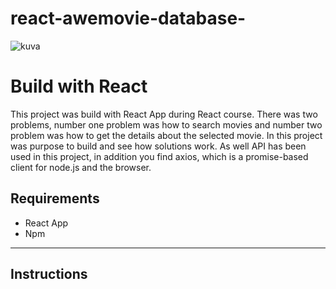 # react-awemovie-database-

![kuva](https://user-images.githubusercontent.com/56343426/124610924-9c529900-de79-11eb-9498-02eddf5b9761.png)

# Build with React #

This project was build with React App during React course. There was two problems, number one problem was how to search movies and number two problem was how to get the details about the selected movie. In this project was purpose to build and see how solutions work. As well API has been used in this project, in addition you find axios, which is a promise-based client for node.js and the browser. 

## Requirements ## 
* React App
* Npm
-------------------
## Instructions ## 




